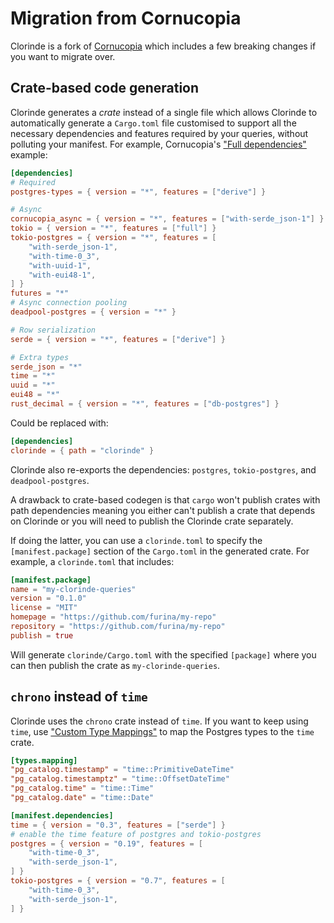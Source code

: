 # Migration from Cornucopia
Clorinde is a fork of [Cornucopia](https://github.com/cornucopia-rs/cornucopia) which includes a few breaking changes if you want to migrate over.

## Crate-based code generation
Clorinde generates a *crate* instead of a single file which allows Clorinde to automatically generate a `Cargo.toml` file customised to support all the necessary dependencies and features required by your queries, without polluting your manifest. For example, Cornucopia's ["Full dependencies"](https://cornucopia-rs.netlify.app/book/introduction/dependencies#full-dependencies) example:

```toml
[dependencies]
# Required
postgres-types = { version = "*", features = ["derive"] }

# Async
cornucopia_async = { version = "*", features = ["with-serde_json-1"] }
tokio = { version = "*", features = ["full"] }
tokio-postgres = { version = "*", features = [
    "with-serde_json-1",
    "with-time-0_3",
    "with-uuid-1",
    "with-eui48-1",
] }
futures = "*"
# Async connection pooling
deadpool-postgres = { version = "*" }

# Row serialization
serde = { version = "*", features = ["derive"] }

# Extra types
serde_json = "*"
time = "*"
uuid = "*"
eui48 = "*"
rust_decimal = { version = "*", features = ["db-postgres"] }
```

Could be replaced with:

```toml
[dependencies]
clorinde = { path = "clorinde" }
```

Clorinde also re-exports the dependencies: `postgres`, `tokio-postgres`, and `deadpool-postgres`.

A drawback to crate-based codegen is that `cargo` won't publish crates with path dependencies meaning you either can't publish a crate that depends on Clorinde or you will need to publish the Clorinde crate separately.

If doing the latter, you can use a `clorinde.toml` to specify the `[manifest.package]` section of the `Cargo.toml` in the generated crate. For example, a `clorinde.toml` that includes:

```toml
[manifest.package]
name = "my-clorinde-queries"
version = "0.1.0"
license = "MIT"
homepage = "https://github.com/furina/my-repo"
repository = "https://github.com/furina/my-repo"
publish = true
```

Will generate `clorinde/Cargo.toml` with the specified `[package]` where you can then publish the crate as `my-clorinde-queries`.

## `chrono` instead of `time`
Clorinde uses the `chrono` crate instead of `time`. If you want to keep using `time`, use ["Custom Type Mappings"](../configuration.html#custom-type-mappings) to map the Postgres types to the `time` crate.

```toml
[types.mapping]
"pg_catalog.timestamp" = "time::PrimitiveDateTime"
"pg_catalog.timestamptz" = "time::OffsetDateTime"
"pg_catalog.time" = "time::Time"
"pg_catalog.date" = "time::Date"

[manifest.dependencies]
time = { version = "0.3", features = ["serde"] }
# enable the time feature of postgres and tokio-postgres
postgres = { version = "0.19", features = [
    "with-time-0_3",
    "with-serde_json-1",
] }
tokio-postgres = { version = "0.7", features = [
    "with-time-0_3",
    "with-serde_json-1",
] }
```
